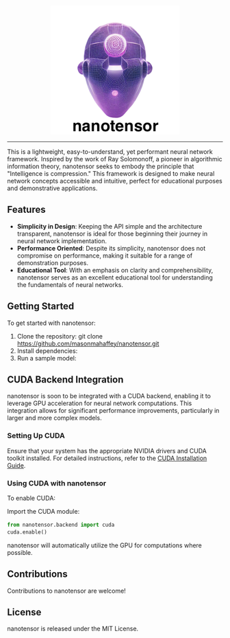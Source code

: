 <div align="center">

[![logo](https://raw.githubusercontent.com/masonmahaffey/nanotensor/main/docs/logoprimary.png)](https://masonmahaffey.com)
</div>

---

This is a lightweight, easy-to-understand, yet performant neural network framework. Inspired by the work of Ray Solomonoff, a pioneer in algorithmic information theory, nanotensor seeks to embody the principle that "Intelligence is compression." This framework is designed to make neural network concepts accessible and intuitive, perfect for educational purposes and demonstrative applications.

## Features
- **Simplicity in Design**: Keeping the API simple and the architecture transparent, nanotensor is ideal for those beginning their journey in neural network implementation.
- **Performance Oriented**: Despite its simplicity, nanotensor does not compromise on performance, making it suitable for a range of demonstration purposes.
- **Educational Tool**: With an emphasis on clarity and comprehensibility, nanotensor serves as an excellent educational tool for understanding the fundamentals of neural networks.

## Getting Started
To get started with nanotensor:

1. Clone the repository: git clone https://github.com/masonmahaffey/nanotensor.git
2. Install dependencies:
3. Run a sample model:


## CUDA Backend Integration
nanotensor is soon to be integrated with a CUDA backend, enabling it to leverage GPU acceleration for neural network computations. This integration allows for significant performance improvements, particularly in larger and more complex models.

### Setting Up CUDA
Ensure that your system has the appropriate NVIDIA drivers and CUDA toolkit installed. For detailed instructions, refer to the [CUDA Installation Guide](https://developer.nvidia.com/cuda-downloads).

### Using CUDA with nanotensor
To enable CUDA:

Import the CUDA module:
```python
from nanotensor.backend import cuda
cuda.enable()
```

nanotensor will automatically utilize the GPU for computations where possible.

## Contributions
Contributions to nanotensor are welcome!

## License
nanotensor is released under the MIT License.